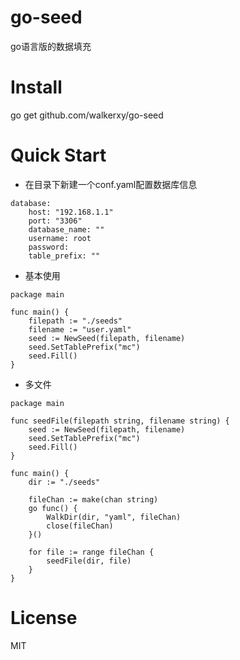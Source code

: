# go-seed
go语言版的数据填充

# Install
go get github.com/walkerxy/go-seed

# Quick Start
- 在目录下新建一个conf.yaml配置数据库信息
``` 
database:
    host: "192.168.1.1"
    port: "3306"
    database_name: ""
    username: root
    password: 
    table_prefix: ""
```
- 基本使用
```
package main

func main() {
    filepath := "./seeds"
    filename := "user.yaml"
    seed := NewSeed(filepath, filename)
    seed.SetTablePrefix("mc")
    seed.Fill()
}
```

- 多文件
```
package main

func seedFile(filepath string, filename string) {
	seed := NewSeed(filepath, filename)
	seed.SetTablePrefix("mc")
	seed.Fill()
}

func main() {
    dir := "./seeds"
    
    fileChan := make(chan string)
	go func() {
		WalkDir(dir, "yaml", fileChan)
		close(fileChan)
	}()

	for file := range fileChan {
		seedFile(dir, file)
	}
}
```

# License
MIT
